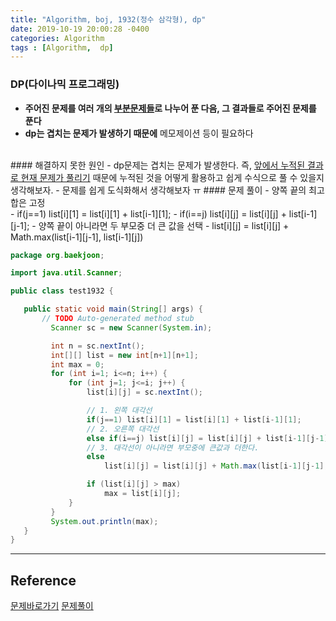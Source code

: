 ```yaml
---
title: "Algorithm, boj, 1932(정수 삼각형), dp"
date: 2019-10-19 20:00:28 -0400
categories: Algorithm
tags : [Algorithm,  dp]
---
```

### DP(다이나믹 프로그래밍)
- <b>주어진 문제를 여러 개의 <u>부분문제들</u>로 나누어 푼 다음, 그 결과들로 주어진 문제를 푼다</b>
- <b>dp는 겹치는 문제가 발생하기 때문에</b> 메모제이션 등이 필요하다
<br>
#### 해결하지 못한 원인
- dp문제는 겹치는 문제가 발생한다. 즉, <u>앞에서 누적된 결과로 현재 문제가 풀리기</u> 때문에 누적된 것을 어떻게 활용하고 쉽게 수식으로 풀 수 있을지 생각해보자.
- 문제를 쉽게 도식화해서 생각해보자 ㅠ
#### 문제 풀이
- 양쪽 끝의 최고합은 고정<br>
  - if(j==1) list[i][1] = list[i][1] + list[i-1][1];
  - if(i==j) list[i][j] = list[i][j] + list[i-1][j-1];
- 양쪽 끝이 아니라면 두 부모중 더 큰 값을 선택
  - list[i][j] = list[i][j] + Math.max(list[i-1][j-1], list[i-1][j])

 ```java
 package org.baekjoon;

import java.util.Scanner;

public class test1932 {

	public static void main(String[] args) {
		// TODO Auto-generated method stub
		  Scanner sc = new Scanner(System.in);

		  int n = sc.nextInt();
		  int[][] list = new int[n+1][n+1];
		  int max = 0;
		  for (int i=1; i<=n; i++) {
			  for (int j=1; j<=i; j++) {
				  list[i][j] = sc.nextInt();

				  // 1. 왼쪽 대각선
				  if(j==1) list[i][1] = list[i][1] + list[i-1][1];
				  // 2. 오른쪽 대각선
				  else if(i==j) list[i][j] = list[i][j] + list[i-1][j-1];
				  // 3. 대각선이 아니라면 부모중에 큰값과 더한다.
				  else
					  list[i][j] = list[i][j] + Math.max(list[i-1][j-1], list[i-1][j]);

				  if (list[i][j] > max)
					  max = list[i][j];
			  }
		  }
		  System.out.println(max);
	}
}
 ```

---
## Reference
[문제바로가기](https://www.acmicpc.net/problem/1932)
[문제풀이](https://nackwon.tistory.com/66)
